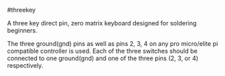 #threekey

A three key direct pin, zero matrix keyboard designed for soldering beginners. 

The three ground(gnd) pins as well as pins 2, 3, 4 on any pro micro/elite pi compatible controller is used. Each of the three switches should be connected to one ground(gnd) and one of the three pins (2, 3, or 4) respectively.
